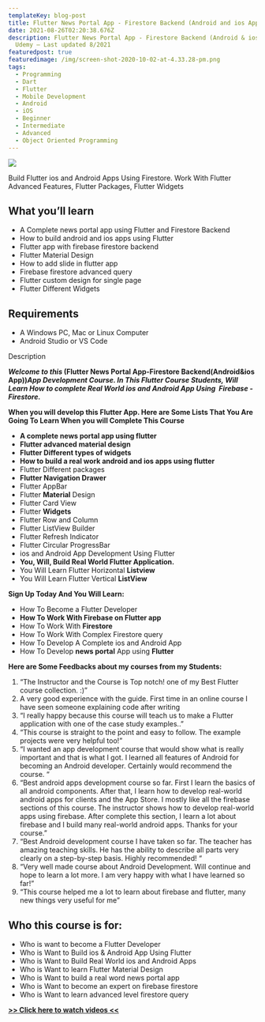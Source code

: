 ```yaml
---
templateKey: blog-post
title: Flutter News Portal App - Firestore Backend (Android and ios App)
date: 2021-08-26T02:20:38.676Z
description: Flutter News Portal App - Firestore Backend (Android & ios App) —
  Udemy — Last updated 8/2021
featuredpost: true
featuredimage: /img/screen-shot-2020-10-02-at-4.33.28-pm.png
tags:
  - Programming
  - Dart
  - Flutter
  - Mobile Development
  - Android
  - iOS
  - Beginner
  - Intermediate
  - Advanced
  - Object Oriented Programming
---
```

![](/img/screen-shot-2020-10-02-at-4.33.28-pm.png)



Build Flutter ios and Android Apps Using Firestore. Work With Flutter Advanced Features, Flutter Packages, Flutter Widgets

## What you’ll learn

* A Complete news portal app using Flutter and Firestore Backend
* How to build android and ios apps using Flutter
* Flutter app with firebase firestore backend
* Flutter Material Design
* How to add slide in flutter app
* Firebase firestore advanced query
* Flutter custom design for single page
* Flutter Different Widgets

## Requirements

* A Windows PC, Mac or Linux Computer
* Android Studio or VS Code

Description

***Welcome to this* (**Flutter News Portal App-Firestore Backend(Android&ios App)**)*App Development Course. In This Flutter Course Students, Will Learn How to complete Real World ios and Android App Using  Firebase - Firestore.***

**When you will develop this Flutter App. Here are Some Lists That You Are Going To Learn When you will Complete This Course**

* **A complete news portal app using flutter**
* **Flutter advanced material design**
* **Flutter Different types of widgets**
* **How to build a real work android and ios apps using flutter**
* Flutter Different packages
* **Flutter Navigation Drawer**
* Flutter AppBar
* Flutter **Material** Design
* Flutter Card View
* Flutter **Widgets**
* Flutter Row and Column
* Flutter ListView Builder
* Flutter Refresh Indicator
* Flutter Circular ProgressBar
* ios and Android App Development Using Flutter
* **You, Will, Build Real World Flutter Application.**
* You Will Learn Flutter Horizontal **Listview**
* You Will Learn Flutter Vertical **ListView**

**Sign Up Today And You Will Learn:**

* How To Become a Flutter Developer
* **How To Work With Firebase on Flutter app**
* How To Work With **Firestore**
* How To Work With Complex Firestore query
* How To Develop A Complete ios and Android App
* How To Develop **news portal** App using **Flutter**

**Here are Some Feedbacks about my courses from my Students:**

1. “The Instructor and the Course is Top notch! one of my Best Flutter course collection. :)”
2. A very good experience with the guide. First time in an online course I have seen someone explaining code after writing
3. “I really happy because this course will teach us to make a Flutter application with one of the case study examples..”
4. “This course is straight to the point and easy to follow. The example projects were very helpful too!”
5. “I wanted an app development course that would show what is really important and that is what I got. I learned all features of Android for becoming an Android developer. Certainly would recommend the course. “
6. “Best android apps development course so far. First I learn the basics of all android components. After that, I learn how to develop real-world android apps for clients and the App Store. I mostly like all the firebase sections of this course. The instructor shows how to develop real-world apps using firebase. After complete this section, I learn a lot about firebase and I build many real-world android apps. Thanks for your course.”
7. “Best Android development course I have taken so far. The teacher has amazing teaching skills. He has the ability to describe all parts very clearly on a step-by-step basis. Highly recommended! “
8. “Very well made course about Android Development. Will continue and hope to learn a lot more. I am very happy with what I have learned so far!”
9. “This course helped me a lot to learn about firebase and flutter, many new things very useful for me”

## Who this course is for:

* Who is want to become a Flutter Developer
* Who is Want to Build ios & Android App Using Flutter
* Who is Want to Build Real World ios and Android Apps
* Who is Want to learn Flutter Material Design
* Who is Want to build a real word news portal app
* Who is Want to become an expert on firebase firestore
* Who is Want to learn advanced level firestore query

**[\>> Click here to watch videos <<](https://www.fembed.com/p/kwnkrc34n-qqej6)**